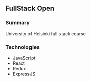 ## FullStack Open

### Summary

University of Helsinki full stack course

### Technologies

- JavaScript
- React
- Redux
- ExpressJS
